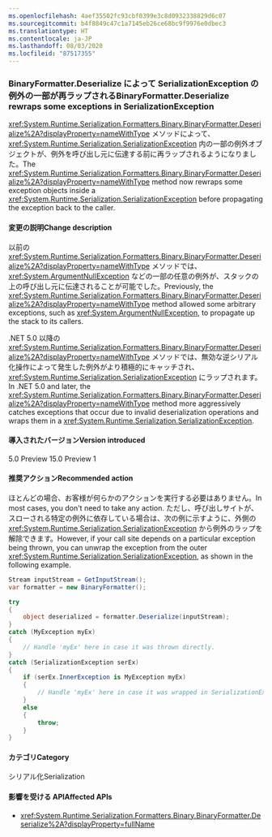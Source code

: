 ```yaml
---
ms.openlocfilehash: 4aef35502fc93cbf0399e3c8d0932338829d6c07
ms.sourcegitcommit: b4f8849c47c1a7145eb26ce68bc9f9976e0dbec3
ms.translationtype: HT
ms.contentlocale: ja-JP
ms.lasthandoff: 08/03/2020
ms.locfileid: "87517355"
---
```

### <a name="binaryformatterdeserialize-rewraps-some-exceptions-in-serializationexception"></a><span data-ttu-id="cb2f1-101">BinaryFormatter.Deserialize によって SerializationException の例外の一部が再ラップされる</span><span class="sxs-lookup"><span data-stu-id="cb2f1-101">BinaryFormatter.Deserialize rewraps some exceptions in SerializationException</span></span>

<span data-ttu-id="cb2f1-102"><xref:System.Runtime.Serialization.Formatters.Binary.BinaryFormatter.Deserialize%2A?displayProperty=nameWithType> メソッドによって、<xref:System.Runtime.Serialization.SerializationException> 内の一部の例外オブジェクトが、例外を呼び出し元に伝達する前に再ラップされるようになりました。</span><span class="sxs-lookup"><span data-stu-id="cb2f1-102">The <xref:System.Runtime.Serialization.Formatters.Binary.BinaryFormatter.Deserialize%2A?displayProperty=nameWithType> method now rewraps some exception objects inside a <xref:System.Runtime.Serialization.SerializationException> before propagating the exception back to the caller.</span></span>

#### <a name="change-description"></a><span data-ttu-id="cb2f1-103">変更の説明</span><span class="sxs-lookup"><span data-stu-id="cb2f1-103">Change description</span></span>

<span data-ttu-id="cb2f1-104">以前の <xref:System.Runtime.Serialization.Formatters.Binary.BinaryFormatter.Deserialize%2A?displayProperty=nameWithType> メソッドでは、<xref:System.ArgumentNullException> などの一部の任意の例外が、スタックの上の呼び出し元に伝達されることが可能でした。</span><span class="sxs-lookup"><span data-stu-id="cb2f1-104">Previously, the <xref:System.Runtime.Serialization.Formatters.Binary.BinaryFormatter.Deserialize%2A?displayProperty=nameWithType> method allowed some arbitrary exceptions, such as <xref:System.ArgumentNullException>, to propagate up the stack to its callers.</span></span>

<span data-ttu-id="cb2f1-105">.NET 5.0 以降の <xref:System.Runtime.Serialization.Formatters.Binary.BinaryFormatter.Deserialize%2A?displayProperty=nameWithType> メソッドでは、無効な逆シリアル化操作によって発生した例外がより積極的にキャッチされ、<xref:System.Runtime.Serialization.SerializationException> にラップされます。</span><span class="sxs-lookup"><span data-stu-id="cb2f1-105">In .NET 5.0 and later, the <xref:System.Runtime.Serialization.Formatters.Binary.BinaryFormatter.Deserialize%2A?displayProperty=nameWithType> method more aggressively catches exceptions that occur due to invalid deserialization operations and wraps them in a <xref:System.Runtime.Serialization.SerializationException>.</span></span>

#### <a name="version-introduced"></a><span data-ttu-id="cb2f1-106">導入されたバージョン</span><span class="sxs-lookup"><span data-stu-id="cb2f1-106">Version introduced</span></span>

<span data-ttu-id="cb2f1-107">5.0 Preview 1</span><span class="sxs-lookup"><span data-stu-id="cb2f1-107">5.0 Preview 1</span></span>

#### <a name="recommended-action"></a><span data-ttu-id="cb2f1-108">推奨アクション</span><span class="sxs-lookup"><span data-stu-id="cb2f1-108">Recommended action</span></span>

<span data-ttu-id="cb2f1-109">ほとんどの場合、お客様が何らかのアクションを実行する必要はありません。</span><span class="sxs-lookup"><span data-stu-id="cb2f1-109">In most cases, you don't need to take any action.</span></span> <span data-ttu-id="cb2f1-110">ただし、呼び出しサイトが、スローされる特定の例外に依存している場合は、次の例に示すように、外側の <xref:System.Runtime.Serialization.SerializationException> から例外のラップを解除できます。</span><span class="sxs-lookup"><span data-stu-id="cb2f1-110">However, if your call site depends on a particular exception being thrown, you can unwrap the exception from the outer <xref:System.Runtime.Serialization.SerializationException>, as shown in the following example.</span></span>

```csharp
Stream inputStream = GetInputStream();
var formatter = new BinaryFormatter();

try
{
    object deserialized = formatter.Deserialize(inputStream);
}
catch (MyException myEx)
{
    // Handle 'myEx' here in case it was thrown directly.
}
catch (SerializationException serEx)
{
    if (serEx.InnerException is MyException myEx)
    {
        // Handle 'myEx' here in case it was wrapped in SerializationException.
    }
    else
    {
        throw;
    }
}
```

#### <a name="category"></a><span data-ttu-id="cb2f1-111">カテゴリ</span><span class="sxs-lookup"><span data-stu-id="cb2f1-111">Category</span></span>

<span data-ttu-id="cb2f1-112">シリアル化</span><span class="sxs-lookup"><span data-stu-id="cb2f1-112">Serialization</span></span>

#### <a name="affected-apis"></a><span data-ttu-id="cb2f1-113">影響を受ける API</span><span class="sxs-lookup"><span data-stu-id="cb2f1-113">Affected APIs</span></span>

- <xref:System.Runtime.Serialization.Formatters.Binary.BinaryFormatter.Deserialize%2A?displayProperty=fullName>

<!--

#### Affected APIs

- `Overload:System.Runtime.Serialization.Formatters.Binary.BinaryFormatter.Deserialize`

-->
